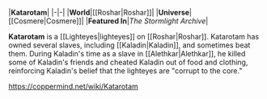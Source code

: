 |**Katarotam**|
|-|-|
|**World**|[[Roshar\|Roshar]]|
|**Universe**|[[Cosmere\|Cosmere]]|
|**Featured In**|*The Stormlight Archive*|

**Katarotam** is a [[Lighteyes\|lighteyes]] on [[Roshar\|Roshar]].
Katarotam has owned several slaves, including [[Kaladin\|Kaladin]], and sometimes beat them. During Kaladin's time as a slave in [[Alethkar\|Alethkar]], he killed some of Kaladin's friends and cheated Kaladin out of food and clothing, reinforcing Kaladin's belief that the lighteyes are "corrupt to the core."



https://coppermind.net/wiki/Katarotam